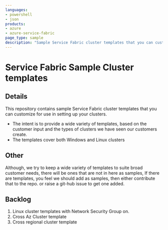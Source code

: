 ```yaml
---
languages:
- powershell
- json
products:
- azure
- azure-service-fabric
page_type: sample
description: "Sample Service Fabric cluster templates that you can customize for use in setting up your clusters."
---
```


# Service Fabric Sample Cluster templates

## Details

This repository contains sample Service Fabric cluster templates that you can customize for use in setting up your clusters.

* The intent is to provide a wide variety of templates, based on the customer input and the types of clusters we have seen our customers create.
* The templates cover both Windows and Linux clusters

## Other

Although, we try to keep a wide variety of templates to suite broad customer needs, there will be ones that are not in here as samples, If there are templates, you feel we should add as samples, then either contribute that to the repo. or raise a git-hub issue to get one added.

## Backlog

1) Linux cluster templates with Network Security Group on.
2) Cross Az Cluster template
3) Cross regional cluster template
